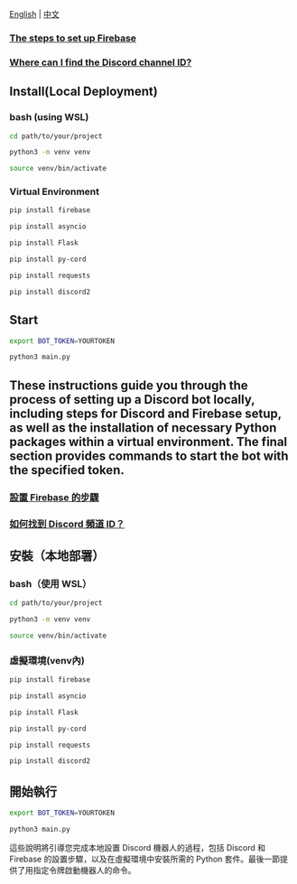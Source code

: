 [English](#the-steps-to-set-up-firebase) | [中文](#設置-Firebase-的步驟)
### [The steps to set up Firebase](https://ithelp.ithome.com.tw/articles/10335720)  
### [Where can I find the Discord channel ID?](https://support.discord.com/hc/en-us/articles/206346498-Where-can-I-find-my-User-Server-Message-ID-)  
## Install(Local Deployment)  
### bash (using WSL)
```sh
cd path/to/your/project 
```

```sh
python3 -m venv venv
```

```sh
source venv/bin/activate
```

### Virtual Environment
```sh
pip install firebase  
```
```sh
pip install asyncio
```

```sh
pip install Flask  
```

```sh
pip install py-cord  
```

```sh
pip install requests  
```

```sh
pip install discord2  
```
## Start  
```sh
export BOT_TOKEN=YOURTOKEN  
```
```sh
python3 main.py  
```

These instructions guide you through the process of setting up a Discord bot locally, including steps for Discord and Firebase setup, as well as the installation of necessary Python packages within a virtual environment. The final section provides commands to start the bot with the specified token.  
---------------------------------------------------------------------
### [設置 Firebase 的步驟](https://ithelp.ithome.com.tw/articles/10335720)  
### [如何找到 Discord 頻道 ID？](https://support.discord.com/hc/en-us/articles/206346498-Where-can-I-find-my-User-Server-Message-ID-)

## 安裝（本地部署）

### bash（使用 WSL）
```sh
cd path/to/your/project 
```

```sh
python3 -m venv venv
```

```sh
source venv/bin/activate
```
### 虛擬環境(venv內)
```sh
pip install firebase  
```
```sh
pip install asyncio
```

```sh
pip install Flask  
```

```sh
pip install py-cord  
```

```sh
pip install requests  
```

```sh
pip install discord2  
```
## 開始執行
```sh
export BOT_TOKEN=YOURTOKEN  
```
```sh
python3 main.py  
```

這些說明將引導您完成本地設置 Discord 機器人的過程，包括 Discord 和 Firebase 的設置步驟，以及在虛擬環境中安裝所需的 Python 套件。最後一節提供了用指定令牌啟動機器人的命令。  
